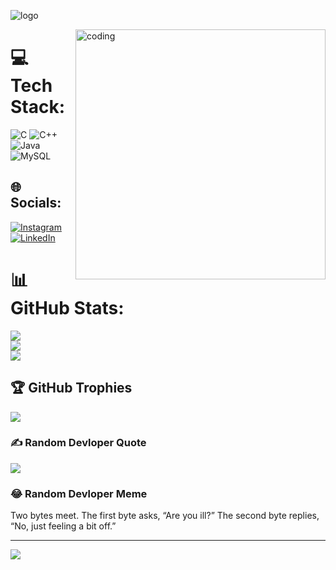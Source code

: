 ![logo](https://github.com/shivanshunigam01/shivanshunigam01/blob/main/Pink%20%26%20Blue%20Futuristic%20Gaming%20Channel%20Youtube%20Intro.gif)

<img align="right" alt="coding" width="400" src="https://user-images.githubusercontent.com/55389276/140866485-8fb1c876-9a8f-4d6a-98dc-08c4981eaf70.gif">

# 💻 Tech Stack:
![C](https://img.shields.io/badge/c-%2300599C.svg?style=for-the-badge&logo=c&logoColor=white) ![C++](https://img.shields.io/badge/c++-%2300599C.svg?style=for-the-badge&logo=c%2B%2B&logoColor=white) ![Java](https://img.shields.io/badge/java-%23ED8B00.svg?style=for-the-badge&logo=java&logoColor=white) ![MySQL](https://img.shields.io/badge/mysql-%2300f.svg?style=for-the-badge&logo=mysql&logoColor=white)



## 🌐 Socials:
[![Instagram](https://img.shields.io/badge/Instagram-%23E4405F.svg?logo=Instagram&logoColor=white)](https://instagram.com/__shivamusic__) [![LinkedIn](https://img.shields.io/badge/LinkedIn-%230077B5.svg?logo=linkedin&logoColor=white)](https://linkedin.com/in/https://linktr.ee/shivanshu01) 



# 📊 GitHub Stats:
![](https://github-readme-stats.vercel.app/api?username=shivanshunigam01&theme=shades-of-purple&hide_border=false&include_all_commits=true&count_private=true)<br/>
![](https://github-readme-streak-stats.herokuapp.com/?user=shivanshunigam01&theme=shades-of-purple&hide_border=false)<br/>
![](https://github-readme-stats.vercel.app/api/top-langs/?username=shivanshunigam01&theme=shades-of-purple&hide_border=false&include_all_commits=true&count_private=true&layout=compact)


## 🏆 GitHub Trophies
![](https://github-profile-trophy.vercel.app/?username=shivanshunigam01&theme=radical&no-frame=false&no-bg=false&margin-w=4)


### ✍️ Random Devloper Quote
![](https://quotes-github-readme.vercel.app/api?type=horizontal&theme=radical)

### 😂 Random Devloper Meme
<body> 
Two bytes meet.  The first byte asks, “Are you ill?”
The second byte replies, “No, just feeling a bit off.”
</body>

---
[![](https://visitcount.itsvg.in/api?id=shivanshunigam01&icon=0&color=4)](https://visitcount.itsvg.in)

